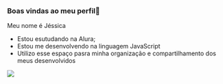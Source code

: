 ### Boas vindas ao meu perfil💙

Meu nome é Jéssica
- Estou esutudando na Alura;
- Estou me desenvolvendo na linguagem JavaScript
- Utilizo esse espaço pasra minha organização e compartilhamento dos meus desenvolvidos

![](https://media.tenor.com/ZQndYO4NwBcAAAAM/gojo-satoru.gif
)
